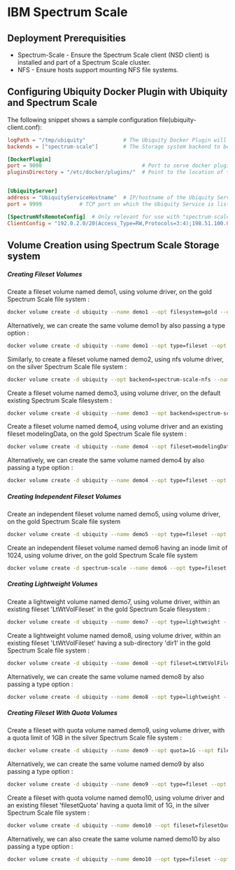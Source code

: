 # IBM Spectrum Scale

## Deployment Prerequisities
 * Spectrum-Scale - Ensure the Spectrum Scale client (NSD client) is installed and part of a Spectrum Scale cluster.
 * NFS - Ensure hosts support mounting NFS file systems.
 
## Configuring Ubiquity Docker Plugin with Ubiquity and Spectrum Scale
 
 The following snippet shows a sample configuration file(ubiquity-client.conf):
 
 ```toml
 logPath = "/tmp/ubiquity"            # The Ubiquity Docker Plugin will write logs to file "ubiquity-docker-plugin.log" in this path.
 backends = ["spectrum-scale"]        # The Storage system backend to be used with Ubiquity to create and manage volumes. In this we configure Docker plugin to create volumes using IBM Spectrum Scale storage system.
 
 [DockerPlugin]
 port = 9000                                # Port to serve docker plugin functions
 pluginsDirectory = "/etc/docker/plugins/"  # Point to the location of the configured Docker plugin directory (create if not already created by Docker)
 
 
 [UbiquityServer]
 address = "UbiquityServiceHostname"  # IP/hostname of the Ubiquity Service
 port = 9999            # TCP port on which the Ubiquity Service is listening
 
 [SpectrumNfsRemoteConfig]  # Only relevant for use with "spectrum-scale-nfs" backend.
 ClientConfig = "192.0.2.0/20(Access_Type=RW,Protocols=3:4);198.51.100.0/20(Access_Type=RO,Protocols=3:4,Transports=TCP:UDP)"    # Mandatory. Declares the client specific settings for NFS volume exports. Access will be limited to the specified client subnet(s) and protocols.
 ```
 
## Volume Creation using Spectrum Scale Storage system

##### Creating Fileset Volumes

Create a fileset volume named demo1,  using volume driver, on the gold Spectrum Scale file system :

```bash
docker volume create -d ubiquity --name demo1 --opt filesystem=gold --opt backend=spectrum-scale
```

Alternatively, we can create the same volume demo1 by also passing a type option :

```bash
docker volume create -d ubiquity --name demo1 --opt type=fileset --opt filesystem=gold --opt backend=spectrum-scale
```

Similarly, to create a fileset volume named demo2, using nfs volume driver, on the silver Spectrum Scale file system :

```bash
docker volume create -d ubiquity --opt backend=spectrum-scale-nfs --name demo2 --opt filesystem=silver
```

Create a fileset volume named demo3, using volume driver, on the default existing Spectrum Scale filesystem :

```bash
docker volume create -d ubiquity --name demo3 --opt backend=spectrum-scale
```

Create a fileset volume named demo4, using volume driver and an existing fileset modelingData, on the gold Spectrum Scale file system :

```bash
docker volume create -d ubiquity --name demo4 --opt fileset=modelingData --opt filesystem=gold --opt backend=spectrum-scale
```

Alternatively, we can create the same volume named demo4 by also passing a type option :

```bash
docker volume create -d ubiquity --name demo4 --opt type=fileset --opt fileset=modelingData --opt filesystem=gold --opt backend=spectrum-scale
```

##### Creating Independent Fileset Volumes

Create an independent fileset volume named demo5, using volume driver, on the gold Spectrum Scale file system

```bash
docker volume create -d ubiquity --name demo5 --opt type=fileset --opt filesystem=gold --opt fileset-type=independent
```

Create an independent fileset volume named demo6 having an inode limit of 1024, using volume driver, on the gold Spectrum Scale file system

```bash
docker volume create -d spectrum-scale --name demo6 --opt type=fileset --opt filesystem=gold --opt fileset-type=independent --opt inode-limit=1024
```

##### Creating Lightweight Volumes

Create a lightweight volume named demo7, using volume driver, within an existing fileset 'LtWtVolFileset' in the gold Spectrum Scale filesystem :

```bash
docker volume create -d ubiquity --name demo7 --opt type=lightweight --opt fileset=LtWtVolFileset --opt filesystem=gold --opt backend=spectrum-scale
```

Create a lightweight volume named demo8, using volume driver, within an existing fileset 'LtWtVolFileset' having a sub-directory 'dir1' in the gold Spectrum Scale file system :

```bash
docker volume create -d ubiquity --name demo8 --opt fileset=LtWtVolFileset --opt directory=dir1 --opt filesystem=gold --opt backend=spectrum-scale
```

Alternatively, we can create the same volume named demo8 by also passing a type option :

```bash
docker volume create -d ubiquity --name demo8 --opt type=lightweight --opt fileset=LtWtVolFileset --opt directory=dir1 --opt filesystem=gold --opt backend=spectrum-scale
```

##### Creating Fileset With Quota Volumes

Create a fileset with quota volume named demo9, using volume driver, with a quota limit of 1GB in the silver Spectrum Scale file system :

```bash
docker volume create -d ubiquity --name demo9 --opt quota=1G --opt filesystem=silver --opt backend=spectrum-scale
```

Alternatively, we can create the same volume named demo9 by also passing a type option :

```bash
docker volume create -d ubiquity --name demo9 --opt type=fileset --opt quota=1G --opt filesystem=silver --opt backend=spectrum-scale
```

Create a fileset with quota volume named demo10, using volume driver and an existing fileset 'filesetQuota' having a quota limit of 1G, in the silver Spectrum Scale file system :

```bash
docker volume create -d ubiquity --name demo10 --opt fileset=filesetQuota --opt quota=1G --opt filesystem=silver --opt backend=spectrum-scale
```

Alternatively, we can also create the same volume named demo10 by also passing a type option :

```bash
docker volume create -d ubiquity --name demo10 --opt type=fileset --opt fileset=filesetQuota --opt quota=1G --opt filesystem=silver --opt backend=spectrum-scale
```
